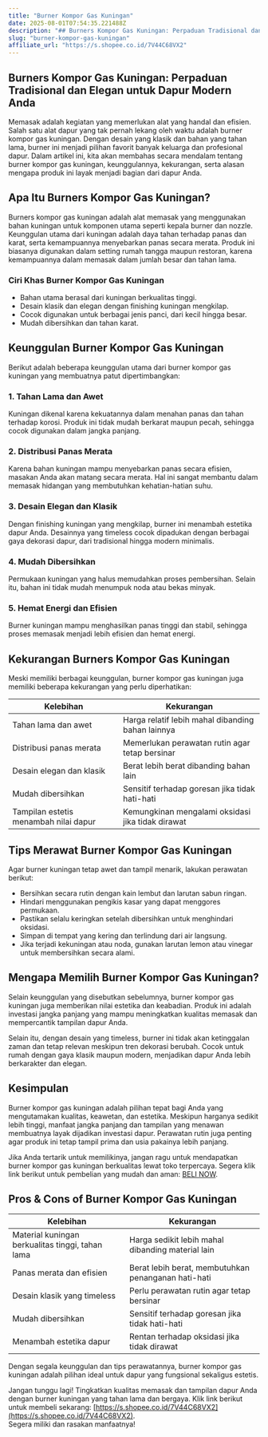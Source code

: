 ```yaml
---
title: "Burner Kompor Gas Kuningan"
date: 2025-08-01T07:54:35.221488Z
description: "## Burners Kompor Gas Kuningan: Perpaduan Tradisional dan Elegan untuk Dapur Modern Anda..."
slug: "burner-kompor-gas-kuningan"
affiliate_url: "https://s.shopee.co.id/7V44C68VX2"
---
```

## Burners Kompor Gas Kuningan: Perpaduan Tradisional dan Elegan untuk Dapur Modern Anda

Memasak adalah kegiatan yang memerlukan alat yang handal dan efisien. Salah satu alat dapur yang tak pernah lekang oleh waktu adalah burner kompor gas kuningan. Dengan desain yang klasik dan bahan yang tahan lama, burner ini menjadi pilihan favorit banyak keluarga dan profesional dapur. Dalam artikel ini, kita akan membahas secara mendalam tentang burner kompor gas kuningan, keunggulannya, kekurangan, serta alasan mengapa produk ini layak menjadi bagian dari dapur Anda.

## Apa Itu Burners Kompor Gas Kuningan?

Burners kompor gas kuningan adalah alat memasak yang menggunakan bahan kuningan untuk komponen utama seperti kepala burner dan nozzle. Keunggulan utama dari kuningan adalah daya tahan terhadap panas dan karat, serta kemampuannya menyebarkan panas secara merata. Produk ini biasanya digunakan dalam setting rumah tangga maupun restoran, karena kemampuannya dalam memasak dalam jumlah besar dan tahan lama.

### Ciri Khas Burner Kompor Gas Kuningan
- Bahan utama berasal dari kuningan berkualitas tinggi.
- Desain klasik dan elegan dengan finishing kuningan mengkilap.
- Cocok digunakan untuk berbagai jenis panci, dari kecil hingga besar.
- Mudah dibersihkan dan tahan karat.

## Keunggulan Burner Kompor Gas Kuningan

Berikut adalah beberapa keunggulan utama dari burner kompor gas kuningan yang membuatnya patut dipertimbangkan:

### 1. Tahan Lama dan Awet

Kuningan dikenal karena kekuatannya dalam menahan panas dan tahan terhadap korosi. Produk ini tidak mudah berkarat maupun pecah, sehingga cocok digunakan dalam jangka panjang.

### 2. Distribusi Panas Merata

Karena bahan kuningan mampu menyebarkan panas secara efisien, masakan Anda akan matang secara merata. Hal ini sangat membantu dalam memasak hidangan yang membutuhkan kehatian-hatian suhu.

### 3. Desain Elegan dan Klasik

Dengan finishing kuningan yang mengkilap, burner ini menambah estetika dapur Anda. Desainnya yang timeless cocok dipadukan dengan berbagai gaya dekorasi dapur, dari tradisional hingga modern minimalis.

### 4. Mudah Dibersihkan

Permukaan kuningan yang halus memudahkan proses pembersihan. Selain itu, bahan ini tidak mudah menumpuk noda atau bekas minyak.

### 5. Hemat Energi dan Efisien

Burner kuningan mampu menghasilkan panas tinggi dan stabil, sehingga proses memasak menjadi lebih efisien dan hemat energi.

## Kekurangan Burners Kompor Gas Kuningan

Meski memiliki berbagai keunggulan, burner kompor gas kuningan juga memiliki beberapa kekurangan yang perlu diperhatikan:

| Kelebihan                               | Kekurangan                                        |
|-----------------------------------------|---------------------------------------------------|
| Tahan lama dan awet                     | Harga relatif lebih mahal dibanding bahan lainnya |
| Distribusi panas merata                 | Memerlukan perawatan rutin agar tetap bersinar  |
| Desain elegan dan klasik                | Berat lebih berat dibanding bahan lain          |
| Mudah dibersihkan                     | Sensitif terhadap goresan jika tidak hati-hati   |
| Tampilan estetis menambah nilai dapur | Kemungkinan mengalami oksidasi jika tidak dirawat |

## Tips Merawat Burner Kompor Gas Kuningan

Agar burner kuningan tetap awet dan tampil menarik, lakukan perawatan berikut:
- Bersihkan secara rutin dengan kain lembut dan larutan sabun ringan.
- Hindari menggunakan pengikis kasar yang dapat menggores permukaan.
- Pastikan selalu keringkan setelah dibersihkan untuk menghindari oksidasi.
- Simpan di tempat yang kering dan terlindung dari air langsung.
- Jika terjadi kekuningan atau noda, gunakan larutan lemon atau vinegar untuk membersihkan secara alami.

## Mengapa Memilih Burner Kompor Gas Kuningan?

Selain keunggulan yang disebutkan sebelumnya, burner kompor gas kuningan juga memberikan nilai estetika dan keabadian. Produk ini adalah investasi jangka panjang yang mampu meningkatkan kualitas memasak dan mempercantik tampilan dapur Anda.

Selain itu, dengan desain yang timeless, burner ini tidak akan ketinggalan zaman dan tetap relevan meskipun tren dekorasi berubah. Cocok untuk rumah dengan gaya klasik maupun modern, menjadikan dapur Anda lebih berkarakter dan elegan.

## Kesimpulan

Burner kompor gas kuningan adalah pilihan tepat bagi Anda yang mengutamakan kualitas, keawetan, dan estetika. Meskipun harganya sedikit lebih tinggi, manfaat jangka panjang dan tampilan yang menawan membuatnya layak dijadikan investasi dapur. Perawatan rutin juga penting agar produk ini tetap tampil prima dan usia pakainya lebih panjang.

Jika Anda tertarik untuk memilikinya, jangan ragu untuk mendapatkan burner kompor gas kuningan berkualitas lewat toko terpercaya. Segera klik link berikut untuk pembelian yang mudah dan aman: [BELI NOW](https://s.shopee.co.id/7V44C68VX2).

## Pros & Cons of Burner Kompor Gas Kuningan

| Kelebihan                                           | Kekurangan                                   |
|-----------------------------------------------------|---------------------------------------------|
| Material kuningan berkualitas tinggi, tahan lama   | Harga sedikit lebih mahal dibanding material lain |
| Panas merata dan efisien                            | Berat lebih berat, membutuhkan penanganan hati-hati |
| Desain klasik yang timeless                        | Perlu perawatan rutin agar tetap bersinar |
| Mudah dibersihkan                                 | Sensitif terhadap goresan jika tidak hati-hati |
| Menambah estetika dapur                            | Rentan terhadap oksidasi jika tidak dirawat |

Dengan segala keunggulan dan tips perawatannya, burner kompor gas kuningan adalah pilihan ideal untuk dapur yang fungsional sekaligus estetis.

Jangan tunggu lagi! Tingkatkan kualitas memasak dan tampilan dapur Anda dengan burner kuningan yang tahan lama dan bergaya. Klik link berikut untuk membeli sekarang: [https://s.shopee.co.id/7V44C68VX2](https://s.shopee.co.id/7V44C68VX2).  
Segera miliki dan rasakan manfaatnya!